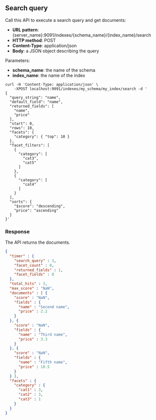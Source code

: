 ## Search query

Call this API to execute a search query and get documents:

* **URL pattern**: {server_name}:9091/indexes/{schema_name}/{index_name}/search
* **HTTP method**: POST
* **Content-Type**: application/json
* **Body**: a JSON object describing the query

Parameters:

* **schema_name**: the name of the schema
* **index_name**: the name of the index

```shell
curl -H 'Content-Type: application/json' \
    -XPOST localhost:9091/indexes/my_schema/my_index/search -d '
{
  "query_string": "name",
  "default_field": "name",
  "returned_fields": [
    "name",
    "price"
  ],
  "start": 0,
  "rows": 10,
  "facets": {
    "category": { "top": 10 }
  },
  "facet_filters": [
    {
      "category": [
        "cat3",
        "cat5"
      ]
    },
    {
      "category": [
        "cat4"
      ]
    }
  ],
  "sorts": {
    "$score": "descending",
    "price": "ascending"
  }
}'
```

### Response

The API returns the documents.

```json
{
  "timer" : {
    "search_query" : 3,
    "facet_count" : 0,
    "returned_fields" : 1,
    "facet_fields" : 0
  },
  "total_hits" : 3,
  "max_score" : "NaN",
  "documents" : [ {
    "score" : "NaN",
    "fields" : {
      "name" : "Second name",
      "price" : 2.2
    }
  }, {
    "score" : "NaN",
    "fields" : {
      "name" : "Third name",
      "price" : 3.3
    }
  }, {
    "score" : "NaN",
    "fields" : {
      "name" : "Fifth name",
      "price" : 10.5
    }
  } ],
  "facets" : {
    "category" : {
      "cat1" : 3,
      "cat2" : 3,
      "cat3" : 1
    }
  }
}
```